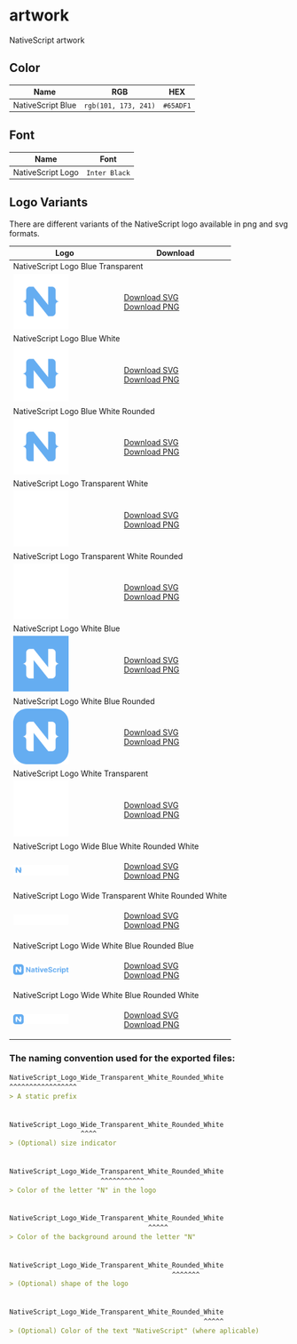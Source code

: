 # artwork
NativeScript artwork

## Color

| Name | RGB | HEX |
|------|-----|-----|
| NativeScript Blue | `rgb(101, 173, 241)` | `#65ADF1`

## Font

| Name | Font |
|------|------|
| NativeScript Logo | `Inter Black` | `#65ADF1`

## Logo Variants

There are different variants of the NativeScript logo available in png and svg formats.

<!-- run `node tools/generate_logo_table.js` to re-generate table. -->
<!-- DO NOT EDIT MANUALLY -->
<!-- LOGO_TABLE_START -->

<table>
<thead>
    <th>Logo</th>
    <th>Download</th>
</thead>
<tr>
<td colspan="2">
NativeScript Logo Blue Transparent
</td>
</tr>
<tr>
<td>
<img style="width: 100px;" src="logo/export/NativeScript_Logo_Blue_Transparent.svg" />
</td>
<td>

[Download SVG](logo/export/NativeScript_Logo_Blue_Transparent.svg)<br>
[Download PNG](logo/export/NativeScript_Logo_Blue_Transparent.png)
</td>
</tr>
<tr>
<td colspan="2">
NativeScript Logo Blue White
</td>
</tr>
<tr>
<td>
<img style="width: 100px;" src="logo/export/NativeScript_Logo_Blue_White.svg" />
</td>
<td>

[Download SVG](logo/export/NativeScript_Logo_Blue_White.svg)<br>
[Download PNG](logo/export/NativeScript_Logo_Blue_White.png)
</td>
</tr>
<tr>
<td colspan="2">
NativeScript Logo Blue White Rounded
</td>
</tr>
<tr>
<td>
<img style="width: 100px;" src="logo/export/NativeScript_Logo_Blue_White_Rounded.svg" />
</td>
<td>

[Download SVG](logo/export/NativeScript_Logo_Blue_White_Rounded.svg)<br>
[Download PNG](logo/export/NativeScript_Logo_Blue_White_Rounded.png)
</td>
</tr>
<tr>
<td colspan="2">
NativeScript Logo Transparent White
</td>
</tr>
<tr>
<td>
<img style="width: 100px;" src="logo/export/NativeScript_Logo_Transparent_White.svg" />
</td>
<td>

[Download SVG](logo/export/NativeScript_Logo_Transparent_White.svg)<br>
[Download PNG](logo/export/NativeScript_Logo_Transparent_White.png)
</td>
</tr>
<tr>
<td colspan="2">
NativeScript Logo Transparent White Rounded
</td>
</tr>
<tr>
<td>
<img style="width: 100px;" src="logo/export/NativeScript_Logo_Transparent_White_Rounded.svg" />
</td>
<td>

[Download SVG](logo/export/NativeScript_Logo_Transparent_White_Rounded.svg)<br>
[Download PNG](logo/export/NativeScript_Logo_Transparent_White_Rounded.png)
</td>
</tr>
<tr>
<td colspan="2">
NativeScript Logo White Blue
</td>
</tr>
<tr>
<td>
<img style="width: 100px;" src="logo/export/NativeScript_Logo_White_Blue.svg" />
</td>
<td>

[Download SVG](logo/export/NativeScript_Logo_White_Blue.svg)<br>
[Download PNG](logo/export/NativeScript_Logo_White_Blue.png)
</td>
</tr>
<tr>
<td colspan="2">
NativeScript Logo White Blue Rounded
</td>
</tr>
<tr>
<td>
<img style="width: 100px;" src="logo/export/NativeScript_Logo_White_Blue_Rounded.svg" />
</td>
<td>

[Download SVG](logo/export/NativeScript_Logo_White_Blue_Rounded.svg)<br>
[Download PNG](logo/export/NativeScript_Logo_White_Blue_Rounded.png)
</td>
</tr>
<tr>
<td colspan="2">
NativeScript Logo White Transparent
</td>
</tr>
<tr>
<td>
<img style="width: 100px;" src="logo/export/NativeScript_Logo_White_Transparent.svg" />
</td>
<td>

[Download SVG](logo/export/NativeScript_Logo_White_Transparent.svg)<br>
[Download PNG](logo/export/NativeScript_Logo_White_Transparent.png)
</td>
</tr>
<tr>
<td colspan="2">
NativeScript Logo Wide Blue White Rounded White
</td>
</tr>
<tr>
<td>
<img style="width: 100px;" src="logo/export/NativeScript_Logo_Wide_Blue_White_Rounded_White.svg" />
</td>
<td>

[Download SVG](logo/export/NativeScript_Logo_Wide_Blue_White_Rounded_White.svg)<br>
[Download PNG](logo/export/NativeScript_Logo_Wide_Blue_White_Rounded_White.png)
</td>
</tr>
<tr>
<td colspan="2">
NativeScript Logo Wide Transparent White Rounded White
</td>
</tr>
<tr>
<td>
<img style="width: 100px;" src="logo/export/NativeScript_Logo_Wide_Transparent_White_Rounded_White.svg" />
</td>
<td>

[Download SVG](logo/export/NativeScript_Logo_Wide_Transparent_White_Rounded_White.svg)<br>
[Download PNG](logo/export/NativeScript_Logo_Wide_Transparent_White_Rounded_White.png)
</td>
</tr>
<tr>
<td colspan="2">
NativeScript Logo Wide White Blue Rounded Blue
</td>
</tr>
<tr>
<td>
<img style="width: 100px;" src="logo/export/NativeScript_Logo_Wide_White_Blue_Rounded_Blue.svg" />
</td>
<td>

[Download SVG](logo/export/NativeScript_Logo_Wide_White_Blue_Rounded_Blue.svg)<br>
[Download PNG](logo/export/NativeScript_Logo_Wide_White_Blue_Rounded_Blue.png)
</td>
</tr>
<tr>
<td colspan="2">
NativeScript Logo Wide White Blue Rounded White
</td>
</tr>
<tr>
<td>
<img style="width: 100px;" src="logo/export/NativeScript_Logo_Wide_White_Blue_Rounded_White.svg" />
</td>
<td>

[Download SVG](logo/export/NativeScript_Logo_Wide_White_Blue_Rounded_White.svg)<br>
[Download PNG](logo/export/NativeScript_Logo_Wide_White_Blue_Rounded_White.png)
</td>
</tr>
</table>
<!-- LOGO_TABLE_END -->

### The naming convention used for the exported files:
```markdown
NativeScript_Logo_Wide_Transparent_White_Rounded_White
^^^^^^^^^^^^^^^^^
> A static prefix


NativeScript_Logo_Wide_Transparent_White_Rounded_White
                  ^^^^ 
> (Optional) size indicator


NativeScript_Logo_Wide_Transparent_White_Rounded_White
                       ^^^^^^^^^^^
> Color of the letter "N" in the logo


NativeScript_Logo_Wide_Transparent_White_Rounded_White
                                   ^^^^^
> Color of the background around the letter "N"


NativeScript_Logo_Wide_Transparent_White_Rounded_White
                                         ^^^^^^^
> (Optional) shape of the logo


NativeScript_Logo_Wide_Transparent_White_Rounded_White
                                                 ^^^^^
> (Optional) Color of the text "NativeScript" (where aplicable)
```